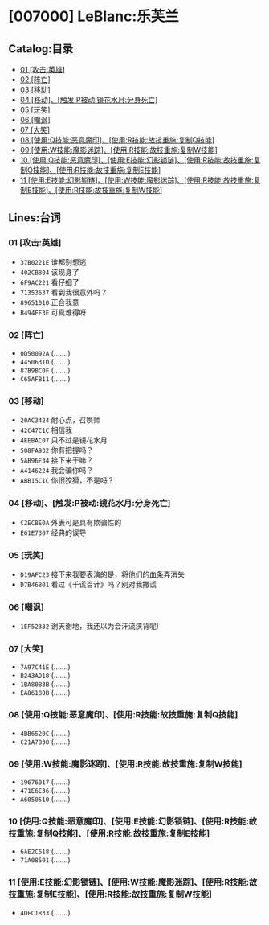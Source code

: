 # [007000] LeBlanc:乐芙兰
## Catalog:目录
* [01 [攻击:英雄]](#01-攻击英雄)
* [02 [阵亡]](#02-阵亡)
* [03 [移动]](#03-移动)
* [04 [移动]、[触发:P被动:镜花水月:分身死亡]](#04-移动触发P被动镜花水月分身死亡)
* [05 [玩笑]](#05-玩笑)
* [06 [嘲讽]](#06-嘲讽)
* [07 [大笑]](#07-大笑)
* [08 [使用:Q技能:恶意魔印]、[使用:R技能:故技重施:复制Q技能]](#08-使用Q技能恶意魔印使用R技能故技重施复制Q技能)
* [09 [使用:W技能:魔影迷踪]、[使用:R技能:故技重施:复制W技能]](#09-使用W技能魔影迷踪使用R技能故技重施复制W技能)
* [10 [使用:Q技能:恶意魔印]、[使用:E技能:幻影锁链]、[使用:R技能:故技重施:复制Q技能]、[使用:R技能:故技重施:复制E技能]](#10-使用Q技能恶意魔印使用E技能幻影锁链使用R技能故技重施复制Q技能使用R技能故技重施复制E技能)
* [11 [使用:E技能:幻影锁链]、[使用:W技能:魔影迷踪]、[使用:R技能:故技重施:复制E技能]、[使用:R技能:故技重施:复制W技能]](#11-使用E技能幻影锁链使用W技能魔影迷踪使用R技能故技重施复制E技能使用R技能故技重施复制W技能)
## Lines:台词
### **01 [攻击:英雄]**
- `37B0221E` 谁都别想逃
- `402CB804` 该现身了
- `6F9AC221` 看仔细了
- `71353637` 看到我很意外吗？
- `89651010` 正合我意
- `B494FF3E` 可真难得呀

### **02 [阵亡]**
- `0D50092A` (.......)
- `4450631D` (.......)
- `87B9BC0F` (.......)
- `C65AFB11` (.......)

### **03 [移动]**
- `20AC3424` 耐心点，召唤师
- `42C47C1C` 相信我
- `4EEBAC07` 只不过是镜花水月
- `508FA932` 你有把握吗？
- `5AB96F34` 接下来干嘛？
- `A4146224` 我会骗你吗？
- `ABB15C1C` 你很狡猾，不是吗？

### **04 [移动]、[触发:P被动:镜花水月:分身死亡]**
- `C2ECBE0A` 外表可是具有欺骗性的
- `E61E7307` 经典的误导

### **05 [玩笑]**
- `D19AFC23` 接下来我要表演的是，将他们的血条弄消失
- `D7B46B01` 看过《千谎百计》吗？别对我撒谎

### **06 [嘲讽]**
- `1EF52332` 谢天谢地，我还以为会汗流浃背呢!

### **07 [大笑]**
- `7A97C41E` (.......)
- `B243AD18` (.......)
- `1BA80B3B` (.......)
- `EA86180B` (.......)

### **08 [使用:Q技能:恶意魔印]、[使用:R技能:故技重施:复制Q技能]**
- `4BB6520C` (.......)
- `C21A7830` (.......)

### **09 [使用:W技能:魔影迷踪]、[使用:R技能:故技重施:复制W技能]**
- `19676017` (.......)
- `471E6E36` (.......)
- `A6050510` (.......)

### **10 [使用:Q技能:恶意魔印]、[使用:E技能:幻影锁链]、[使用:R技能:故技重施:复制Q技能]、[使用:R技能:故技重施:复制E技能]**
- `6AE2C618` (.......)
- `71A08501` (.......)

### **11 [使用:E技能:幻影锁链]、[使用:W技能:魔影迷踪]、[使用:R技能:故技重施:复制E技能]、[使用:R技能:故技重施:复制W技能]**
- `4DFC1833` (.......)